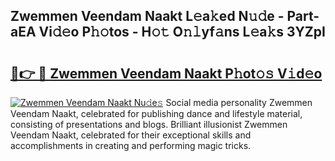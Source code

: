 ## Zwemmen Veendam Naakt L𝚎a𝚔ed N𝚞𝚍e - Part-aEA Vi𝚍𝚎o P𝚑𝚘tos - H𝚘𝚝 O𝚗𝚕yf𝚊ns L𝚎a𝚔s 3YZpI

# <h2><a href="http://kf6evh0.oniu.top/?m=Zwemmen+Veendam+Naakt">🔗👉 🔴 Zwemmen Veendam Naakt P𝚑ot𝚘𝚜 V𝚒d𝚎o</a></h2>

[![Zwemmen Veendam Naakt Nu𝚍e𝚜](https://i.imgur.com/0qMVB7G.gif)](http://kf6evh0.oniu.top/?m=Zwemmen+Veendam+Naakt)
Social media personality Zwemmen Veendam Naakt, celebrated for publishing dance and lifestyle material, consisting of presentations and blogs. Brilliant illusionist Zwemmen Veendam Naakt, celebrated for their exceptional skills and accomplishments in creating and performing magic tricks.  
